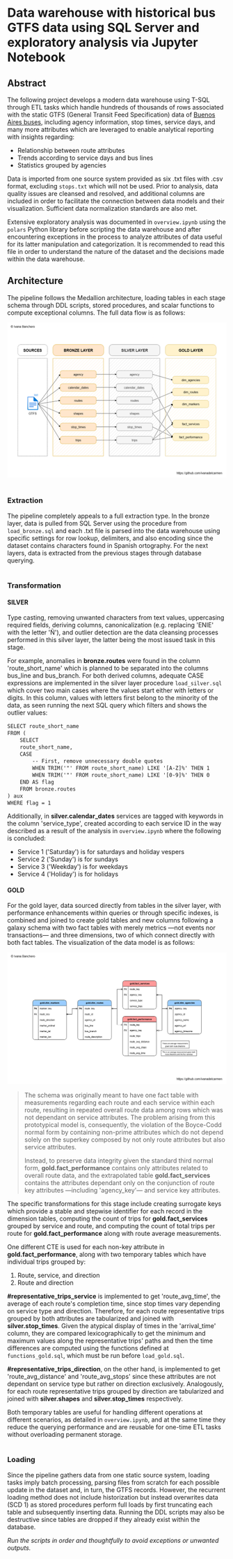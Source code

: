 # **Data warehouse with historical bus GTFS data using SQL Server and exploratory analysis via Jupyter Notebook**

## Abstract

The following project develops a modern data warehouse using T-SQL through ETL tasks which handle hundreds of thousands of rows associated with the static GTFS (General Transit Feed Specification) data of [Buenos Aires buses](https://data.buenosaires.gob.ar/dataset/colectivos-gtfs), including agency information, stop times, service days, and many more attributes which are leveraged to enable analytical reporting with insights regarding:

* Relationship between route attributes
* Trends according to service days and bus lines
* Statistics grouped by agencies

Data is imported from one source system provided as six .txt files with .csv format, excluding `stops.txt` which will not be used. Prior to analysis, data quality issues are cleansed and resolved, and additional columns are included in order to facilitate the connection between data models and their visualization. Sufficient data normalization standards are also met.

Extensive exploratory analysis was documented in `overview.ipynb` using the `polars` Python library before scripting the data warehouse and after encountering exceptions in the process to analyze attributes of data useful for its latter manipulation and categorization. It is recommended to read this file in order to understand the nature of the dataset and the decisions made within the data warehouse.

## Architecture

The pipeline follows the Medallion architecture, loading tables in each stage schema through DDL scripts, stored procedures, and scalar functions to compute exceptional columns. The full data flow is as follows:

![Data flow diagram](docs/data_flow.png)

#

### Extraction

The pipeline completely appeals to a full extraction type. In the bronze layer, data is pulled from SQL Server using the procedure from `load_bronze.sql` and each .txt file is parsed into the data warehouse using specific settings for row lookup, delimiters, and also encoding since the dataset contains characters found in Spanish ortography. For the next layers, data is extracted from the previous stages through database querying.

#

### Transformation

#### SILVER

Type casting, removing unwanted characters from text values, uppercasing required fields, deriving columns, canonicalization (e.g. replacing 'ENIE' with the letter 'Ñ'), and outlier detection are the data cleansing processes performed in this silver layer, the latter being the most issued task in this stage. 

For example, anomalies in **bronze.routes** were found in the column 'route_short_name' which is planned to be separated into the columns bus_line and bus_branch. For both derived columns, adequate CASE expressions are implemented in the silver layer procedure `load_silver.sql` which cover two main cases where the values start either with letters or digits. In this column, values with letters first belong to the minority of the data, as seen running the next SQL query which filters and shows the outlier values:

	SELECT route_short_name
	FROM (
		SELECT
		route_short_name,
		CASE
			-- First, remove unnecessary double quotes
			WHEN TRIM('"' FROM route_short_name) LIKE '[A-Z]%' THEN 1
			WHEN TRIM('"' FROM route_short_name) LIKE '[0-9]%' THEN 0
		END AS flag
		FROM bronze.routes
	) aux
	WHERE flag = 1

Additionally, in **silver.calendar_dates** services are tagged with keywords in the column 'service_type', created according to each service ID in the way described as a result of the analysis in `overview.ipynb` where the following is concluded:

* Service 1 ('Saturday') is for saturdays and holiday vespers
* Service 2 ('Sunday') is for sundays
* Service 3 ('Weekday') is for weekdays
* Service 4 ('Holiday') is for holidays

#### GOLD

For the gold layer, data sourced directly from tables in the silver layer, with performance enhancements within queries or through specific indexes, is combined and joined to create gold tables and new columns following a galaxy schema with two fact tables with merely metrics —not events nor transactions— and three dimensions, two of which connect directly with both fact tables. The visualization of the data model is as follows:

![Data model diagram](docs/data_model.png)

> The schema was originally meant to have one fact table with measurements regarding each route and each service within each route, resulting in repeated overall route data among rows which was not dependant on service attributes. The problem arising from this prototypical model is, consequently, the violation of the Boyce-Codd normal form by containing non-prime attributes which do not depend solely on the superkey composed by not only route attributes but also service attributes.
>
> Instead, to preserve data integrity given the standard third normal form, **gold.fact_performance** contains only attributes related to overall route data, and the extrapolated table **gold.fact_services** contains the attributes dependant only on the conjunction of route key attributes —including 'agency_key'— and service key attributes.

The specific transformations for this stage include creating surrogate keys which provide a stable and stepwise identifier for each record in the dimension tables, computing the count of trips for **gold.fact_services** grouped by service and route, and computing the count of total trips per route for **gold.fact_performance** along with route average measurements. 

One different CTE is used for each non-key attribute in **gold.fact_performance**, along with two temporary tables which have individual trips grouped by:

1. Route, service, and direction
2. Route and direction

**#representative_trips_service** is implemented to get 'route_avg_time', the average of each route's completion time, since stop times vary depending on service type and direction. Therefore, for each route representative trips grouped by both attributes are tabularized and joined with **silver.stop_times**. Given the atypical display of times in the 'arrival_time' column, they are compared lexicographically to get the minimum and maximum values along the representative trips' paths and then the time differences are computed using the functions defined at `functions_gold.sql`, which must be run before `load_gold.sql`.

**#representative_trips_direction**, on the other hand, is implemented to get 'route_avg_distance' and 'route_avg_stops' since these attributes are not dependant on service type but rather on direction exclusively. Analogously, for each route representative trips grouped by direction are tabularized and joined with **silver.shapes** and **silver.stop_times** respectively.

Both temporary tables are useful for handling different operations at different scenarios, as detailed in `overview.ipynb`, and at the same time they reduce the querying performance and are reusable for one-time ETL tasks without overloading permanent storage.

#

### Loading

Since the pipeline gathers data from one static source system, loading tasks imply batch processing, parsing files from scratch for each possible update in the dataset and, in turn, the GTFS records. However, the recurrent loading method does not include historization but instead overwrites data (SCD 1) as stored procedures perform full loads by first truncating each table and subsequently inserting data. Running the DDL scripts may also be destructive since tables are dropped if they already exist within the database. 

_Run the scripts in order and thoughtfully to avoid exceptions or unwanted outputs._